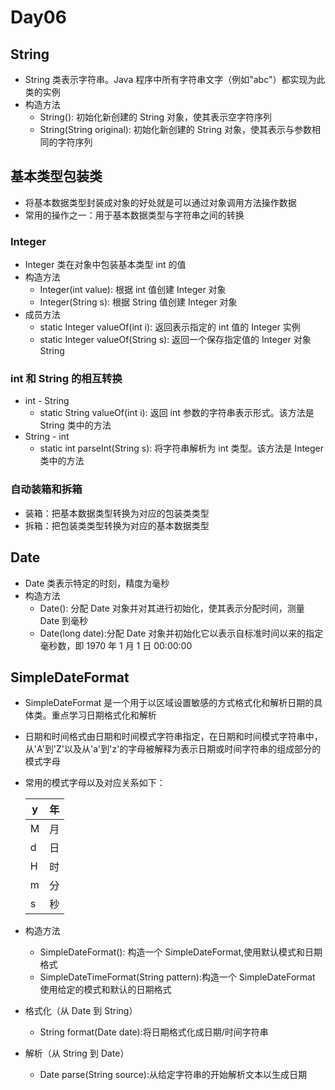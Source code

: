 # Day06
## String
- String 类表示字符串。Java 程序中所有字符串文字（例如"abc"）都实现为此类的实例
- 构造方法
	- String(): 初始化新创建的 String 对象，使其表示空字符序列
	- String(String original): 初始化新创建的 String 对象，使其表示与参数相同的字符序列
## 基本类型包装类
- 将基本数据类型封装成对象的好处就是可以通过对象调用方法操作数据
- 常用的操作之一：用于基本数据类型与字符串之间的转换

### Integer
- Integer 类在对象中包装基本类型 int 的值
- 构造方法
	- Integer(int value): 根据 int 值创建 Integer 对象
	- Integer(String s): 根据 String 值创建 Integer 对象
- 成员方法
	- static Integer valueOf(int i): 返回表示指定的 int 值的 Integer 实例
	- static Integer valueOf(String s): 返回一个保存指定值的 Integer 对象 String
### int 和 String 的相互转换
- int - String
	- static String valueOf(int i): 返回 int 参数的字符串表示形式。该方法是 String 类中的方法
- String - int
	- static int parseInt(String s): 将字符串解析为 int 类型。该方法是 Integer 类中的方法

### 自动装箱和拆箱
- 装箱：把基本数据类型转换为对应的包装类类型
- 拆箱：把包装类类型转换为对应的基本数据类型

## Date
- Date 类表示特定的时刻，精度为毫秒
- 构造方法
	- Date(): 分配 Date 对象并对其进行初始化，使其表示分配时间，测量 Date 到毫秒
	- Date(long date):分配 Date 对象并初始化它以表示自标准时间以来的指定毫秒数，即 1970 年 1 月 1 日 00:00:00

## SimpleDateFormat
- SimpleDateFormat 是一个用于以区域设置敏感的方式格式化和解析日期的具体类。重点学习日期格式化和解析
- 日期和时间格式由日期和时间模式字符串指定，在日期和时间模式字符串中，从'A'到'Z'以及从'a'到'z'的字母被解释为表示日期或时间字符串的组成部分的模式字母
- 常用的模式字母以及对应关系如下：

	| y | 年 |
	|---|----|
	| M | 月 |
	| d | 日 |
	| H | 时 |
	| m | 分 |
	| s | 秒 |

- 构造方法
	- SimpleDateFormat(): 构造一个 SimpleDateFormat,使用默认模式和日期格式
	- SimpleDateTimeFormat(String pattern):构造一个 SimpleDateFormat 使用给定的模式和默认的日期格式
- 格式化（从 Date 到 String）
	- String format(Date date):将日期格式化成日期/时间字符串
- 解析（从 String 到 Date）
	- Date parse(String source):从给定字符串的开始解析文本以生成日期
